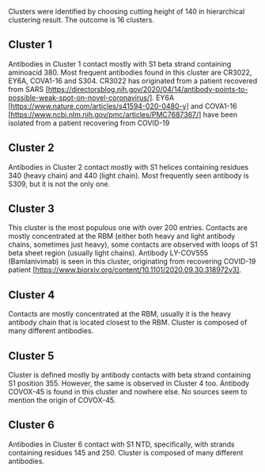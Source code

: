 Clusters were identified by choosing cutting height of 140 in hierarchical clustering result.
The outcome is 16 clusters.

Cluster 1
---------

Antibodies in Cluster 1 contact mostly with S1 beta strand containing aminoacid 380.
Most frequent antibodies found in this cluster are CR3022, EY6A, COVA1-16 and S304.
CR3022 has originated from a patient recovered from SARS [https://directorsblog.nih.gov/2020/04/14/antibody-points-to-possible-weak-spot-on-novel-coronavirus/].
EY6A [https://www.nature.com/articles/s41594-020-0480-y] and COVA1-16 [https://www.ncbi.nlm.nih.gov/pmc/articles/PMC7687367/] have been isolated from a patient recovering from COVID-19

Cluster 2
---------

Antibodies in Cluster 2 contact mostly with S1 helices containing residues 340 (heavy chain) and 440 (light chain).
Most frequently seen antibody is S309, but it is not the only one.

Cluster 3
---------

This cluster is the most populous one with over 200 entries.
Contacts are mostly concentrated at the RBM (either both heavy and light antibody chains, sometimes just heavy), some contacts are observed with loops of S1 beta sheet region (usually light chains).
Antibody LY-COV555 (Bamlanivimab) is seen in this cluster, originating from recovering COVID-19 patient [https://www.biorxiv.org/content/10.1101/2020.09.30.318972v3].

Cluster 4
---------

Contacts are mostly concentrated at the RBM, usually it is the heavy antibody chain that is located closest to the RBM.
Cluster is composed of many different antibodies.

Cluster 5
---------

Cluster is defined mostly by antibody contacts with beta strand containing S1 position 355.
However, the same is observed in Cluster 4 too.
Antibody COVOX-45 is found in this cluster and nowhere else.
No sources seem to mention the origin of COVOX-45.

Cluster 6
---------

Antibodies in Cluster 6 contact with S1 NTD, specifically, with strands containing residues 145 and 250.
Cluster is composed of many different antibodies.
